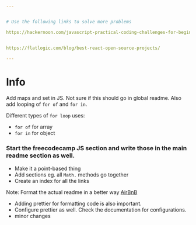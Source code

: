 ```yaml
---


# Use the following links to solve more problems

https://hackernoon.com/javascript-practical-coding-challenges-for-beginners-4bq3ugr


https://flatlogic.com/blog/best-react-open-source-projects/

---
```


# Info

Add maps and set in JS. Not sure if this should go in global readme. Also add looping of `for of` and `for in`.

Different types of `for loop` uses:
- `for of` for array
- `for in` for object

### Start the freecodecamp JS section and write those in the main readme section as well.
- Make it a point-based thing
- Add sections eg. all `Math.` methods go together
- Create an index for all the links

Note: Format the actual readme in a better way [AirBnB](https://github.com/airbnb/javascript)


- Adding prettier for formatting code is also important.
- Configure prettier as well. Check the documentation for configurations.
- minor changes